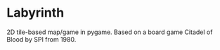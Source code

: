 # Labyrinth
2D tile-based map/game in pygame. Based on a board game Citadel of Blood by SPI from 1980.

